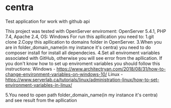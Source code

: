 # centra
Test application for work with github api

This project was tested with OpenServer enviroment: OpenServer 5.4.1, PHP 7.4, Apache 2.4, OS: Windows
For run this apllication you need to:
1.git clone 
2.Copy this apllication to domains folder in OpenServer.
3.When you are in folder_domain_name(in my instance it's centra) you need to do composer install for install all dependecies.
4.Set all enviroment variables associated with GitHub, otherwise you will see error from the apllication. 
If you don't know how to set up enviroment variables you should follow this instructions: Windows - https://www.architectryan.com/2018/08/31/how-to-change-environment-variables-on-windows-10/
Linux - https://www.serverlab.ca/tutorials/linux/administration-linux/how-to-set-environment-variables-in-linux/

5.You need to open path folder_domain_name(in my instance it's centra) and see result from the apllication
